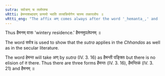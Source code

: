```yaml
---
sutra: सर्वत्राण् च तलोपश्च
vRtti: हेमन्तशब्दादण् प्रत्ययो भवति तत्सन्नियोगेन चास्य तकारलोपः ॥
vRtti_eng: "The affix अण् comes always after the word '_hemanta_,' and (before this affix) the letter त of '_hemanta_' is elided."
---
```

Thus हैमनम् वासः 'wintery residence.' हैमनमुपलेपनम् ॥

The word सर्वत्र is used to show that the _sutra_ applies in the _Chhandas_ as well as in the secular literature.

The word हेमन्त will take अण् by _sutra_ (IV. 3. 16) as हैमन्ती पङ्क्तिः but there is no elision of त there. Thus there are three forms हैमन्तः (IV. 3. 16), हैमन्तिकं (IV. 3. 21) and हैमनम् ॥
